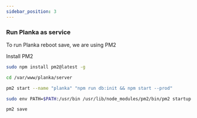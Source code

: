 ```yaml
---
sidebar_position: 3
---
```

### Run Planka as service
To run Planka reboot save, we are using PM2

Install PM2
```bash
sudo npm install pm2@latest -g
```

```bash
cd /var/www/planka/server
```

```bash
pm2 start --name "planka" "npm run db:init && npm start --prod"
```

```bash
sudo env PATH=$PATH:/usr/bin /usr/lib/node_modules/pm2/bin/pm2 startup systemd -u planka --hp /home/planka
```

```bash
pm2 save
```
